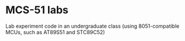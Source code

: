 # MCS-51 labs
 Lab experiment code in an undergraduate class (using 8051-compatible MCUs, such as AT89S51 and STC89C52)
